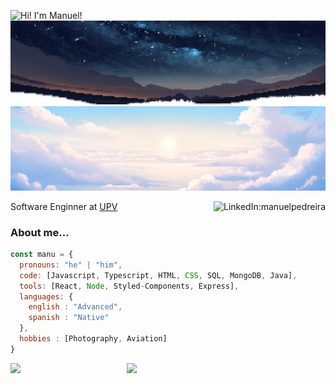 ![Hi! I'm Manuel!](https://readme-typing-svg.herokuapp.com?font=Fira+Code&pause=2000&random=false&width=435&height=30&color=006aff&lines=Hello+World+!;I'm+Manuel+!;Hola+Mundo+!;Soy+Manuel+!)
![Head](https://raw.githubusercontent.com/ManuelPedreira/ManuelPedreira/main/img/night.png#gh-dark-mode-only)
![Head](https://raw.githubusercontent.com/ManuelPedreira/ManuelPedreira/main/img/day.png#gh-light-mode-only)

<a href="https://www.linkedin.com/in/manuelpedreira/"><img align="right" src="https://img.shields.io/badge/-manuelpedreira-blue?style=flat-square&logo=Linkedin&logoColor=white&link=https://www.linkedin.com/in/manuelpedreira/" alt="LinkedIn:manuelpedreira"></a>
<div>Software Enginner at <a href="http://www.upv.es">UPV</a></div>

### About me...  

```javascript
const manu = {
  pronouns: "he" | "him",
  code: [Javascript, Typescript, HTML, CSS, SQL, MongoDB, Java],
  tools: [React, Node, Styled-Components, Express],
  languages: {
    english : "Advanced",
    spanish : "Native"
  },
  hobbies : [Photography, Aviation]
}
```

<img align="right" width="63%" src="http://github-profile-summary-cards.vercel.app/api/cards/profile-details?username=manuelpedreira&theme=transparent">
<img width="30%" src="http://github-profile-summary-cards.vercel.app/api/cards/productive-time?username=manuelpedreira&theme=transparent&utcOffset=1">
